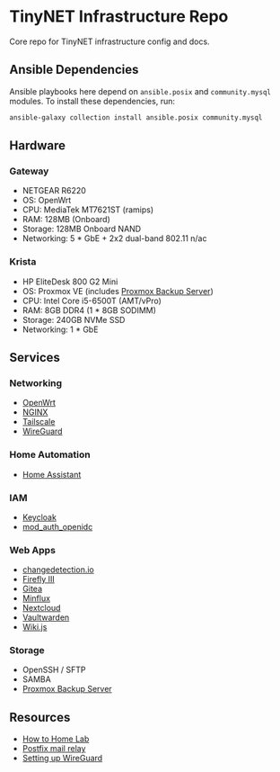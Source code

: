 # TinyNET Infrastructure Repo

Core repo for TinyNET infrastructure config and docs.

## Ansible Dependencies

Ansible playbooks here depend on `ansible.posix` and `community.mysql` modules. To install these dependencies, run:

```bash
ansible-galaxy collection install ansible.posix community.mysql
```

## Hardware

### Gateway

- NETGEAR R6220
- OS: OpenWrt
- CPU: MediaTek MT7621ST (ramips)
- RAM: 128MB (Onboard)
- Storage: 128MB Onboard NAND
- Networking: 5 * GbE + 2x2 dual-band 802.11 n/ac

### Krista

- HP EliteDesk 800 G2 Mini
- OS: Proxmox VE (includes [Proxmox Backup Server](https://pbs.proxmox.com/docs/))
- CPU: Intel Core i5-6500T (AMT/vPro)
- RAM: 8GB DDR4 (1 * 8GB SODIMM)
- Storage: 240GB NVMe SSD
- Networking: 1 * GbE

## Services

### Networking

- [OpenWrt](https://openwrt.org/)
- [NGINX](https://nginx.org)
- [Tailscale](https://tailscale.com/)
- [WireGuard](https://www.wireguard.com/)

### Home Automation

- [Home Assistant](https://www.home-assistant.io)

### IAM

- [Keycloak](https://www.keycloak.org/)
- [mod_auth_openidc](https://github.com/zmartzone/mod_auth_openidc)

### Web Apps

- [changedetection.io](https://github.com/dgtlmoon/changedetection.io)
- [Firefly III](https://www.firefly-iii.org/)
- [Gitea](https://gitea.io/)
- [Minflux](https://miniflux.app/)
- [Nextcloud](https://nextcloud.com/)
- [Vaultwarden](https://github.com/dani-garcia/vaultwarden)
- [Wiki.js](https://js.wiki/)

### Storage

- OpenSSH / SFTP
- SAMBA
- [Proxmox Backup Server](https://pbs.proxmox.com/docs/)

## Resources

- [How to Home Lab](https://www.dlford.io/tag/how-to-home-lab-series/)
- [Postfix mail relay](https://www.howtoforge.com/tutorial/configure-postfix-to-use-gmail-as-a-mail-relay/)
- [Setting up WireGuard](https://linuxize.com/post/how-to-set-up-wireguard-vpn-on-ubuntu-20-04/)
